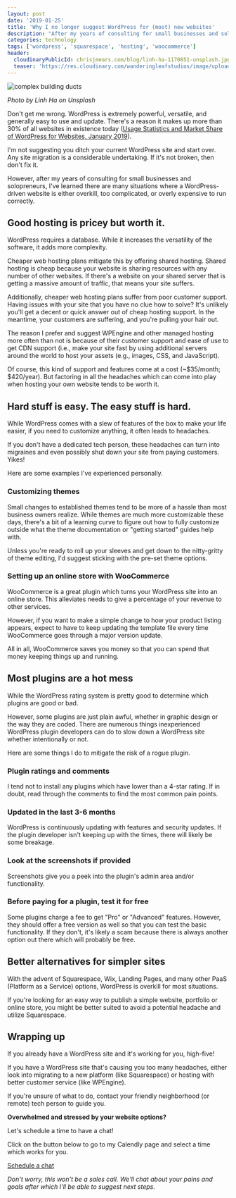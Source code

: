 ```yaml
---
layout: post
date: '2019-01-25'
title: 'Why I no longer suggest WordPress for (most) new websites'
description: "After my years of consulting for small businesses and solopreneurs, I've learned there are many situations where a WordPress-driven website is either overkill, too complicated, or overly expensive to run correctly."
categories: technology
tags: ['wordpress', 'squarespace', 'hosting', 'woocommerce']
header:
  cloudinaryPublicId: chrisjmears.com/blog/linh-ha-1170851-unsplash.jpg
  teaser: 'https://res.cloudinary.com/wanderingleafstudios/image/upload/b_auto,c_pad,g_center,h_630,w_1200/v1537890988/chrisjmears.com/blog/linh-ha-1170851-unsplash.jpg'
---
```


![complex building ducts](https://res.cloudinary.com/wanderingleafstudios/image/upload/v1548446853/chrisjmears.com/blog/linh-ha-1170851-unsplash.jpg)

<div class="text-right text-gray-500 text-sm mb-6">
  <em>Photo by Linh Ha on Unsplash</em>
</div>

Don't get me wrong. WordPress is extremely powerful, versatile, and generally easy to use and update. There's a reason it makes up more than 30% of all websites in existence today ([Usage Statistics and Market Share of WordPress for Websites, January 2019](https://w3techs.com/technologies/details/cm-wordpress/all/all)).

I'm not suggesting you ditch your current WordPress site and start over. Any site migration is a considerable undertaking. If it's not broken, then don't fix it.

However, after my years of consulting for small businesses and solopreneurs, I've learned there are many situations where a WordPress-driven website is either overkill, too complicated, or overly expensive to run correctly.

## Good hosting is pricey but worth it.

WordPress requires a database. While it increases the versatility of the software, it adds more complexity.

Cheaper web hosting plans mitigate this by offering shared hosting. Shared hosting is cheap because your website is sharing resources with any number of other websites. If there's a website on your shared server that is getting a massive amount of traffic, that means your site suffers.

Additionally, cheaper web hosting plans suffer from poor customer support. Having issues with your site that you have no clue how to solve? It's unlikely you'll get a decent or quick answer out of cheap hosting support. In the meantime, your customers are suffering, and you're pulling your hair out.

The reason I prefer and suggest WPEngine and other managed hosting more often than not is because of their customer support and ease of use to get CDN support (i.e., make your site fast by using additional servers around the world to host your assets (e.g., images, CSS, and JavaScript).

Of course, this kind of support and features come at a cost (~$35/month; $420/year). But factoring in all the headaches which can come into play when hosting your own website tends to be worth it.

## Hard stuff is easy. The easy stuff is hard.

While WordPress comes with a slew of features of the box to make your life easier, if you need to customize anything, it often leads to headaches.

If you don't have a dedicated tech person, these headaches can turn into migraines and even possibly shut down your site from paying customers. Yikes!

Here are some examples I've experienced personally.

### Customizing themes

Small changes to established themes tend to be more of a hassle than most business owners realize. While themes are much more customizable these days, there's a bit of a learning curve to figure out how to fully customize outside what the theme documentation or "getting started" guides help with.

Unless you're ready to roll up your sleeves and get down to the nitty-gritty of theme editing, I'd suggest sticking with the pre-set theme options.

### Setting up an online store with WooCommerce

WooCommerce is a great plugin which turns your WordPress site into an online store. This alleviates needs to give a percentage of your revenue to other services.

However, if you want to make a simple change to how your product listing appears, expect to have to keep updating the template file every time WooCommerce goes through a major version update.

All in all, WooCommerce saves you money so that you can spend that money keeping things up and running.

## Most plugins are a hot mess

While the WordPress rating system is pretty good to determine which plugins are good or bad.

However, some plugins are just plain awful, whether in graphic design or the way they are coded. There are numerous things inexperienced WordPress plugin developers can do to slow down a WordPress site whether intentionally or not.

Here are some things I do to mitigate the risk of a rogue plugin.

### Plugin ratings and comments

I tend not to install any plugins which have lower than a 4-star rating. If in doubt, read through the comments to find the most common pain points.

### Updated in the last 3-6 months

WordPress is continuously updating with features and security updates. If the plugin developer isn't keeping up with the times, there will likely be some breakage.

### Look at the screenshots if provided

Screenshots give you a peek into the plugin's admin area and/or functionality.

### Before paying for a plugin, test it for free

Some plugins charge a fee to get "Pro" or "Advanced" features. However, they should offer a free version as well so that you can test the basic functionality. If they don't, it's likely a scam because there is always another option out there which will probably be free.

## Better alternatives for simpler sites

With the advent of Squarespace, Wix, Landing Pages, and many other PaaS (Platform as a Service) options, WordPress is overkill for most situations.

If you're looking for an easy way to publish a simple website, portfolio or online store, you might be better suited to avoid a potential headache and utilize Squarespace.

## Wrapping up

If you already have a WordPress site and it's working for you, high-five!

If you have a WordPress site that's causing you too many headaches, either look into migrating to a new platform (like Squarespace) or hosting with better customer service (like WPEngine).

If you're unsure of what to do, contact your friendly neighborhood (or remote) tech person to guide you.

<div class="text-center mt-10 border bg-gray-100 p-6">
  <p>
    <strong class="text-2xl">Overwhelmed and stressed by your website options?</strong>
  </p>
  <p>
    Let's schedule a time to have a chat!
  </p>
  <p>
    Click on the button below to go to my Calendly page and select a time which works for you.
  </p>
  <p>
    <a href="https://calendly.com/chrisjmears/website-woes-intro" class="js-event-track bg-green-700 border-2 border-white hover:bg-green-500 font-semibold py-3 px-5 rounded shadow-md hover:shadow-none text-2xl inline-block no-underline">
      <span class="text-white">Schedule a chat</span>
    </a>
  </p>
  <p>
    <em class="text-base">Don't worry, this won't be a sales call. We'll chat about your pains and goals after which I'll be able to suggest next steps.</em>
  </p>
</div>
